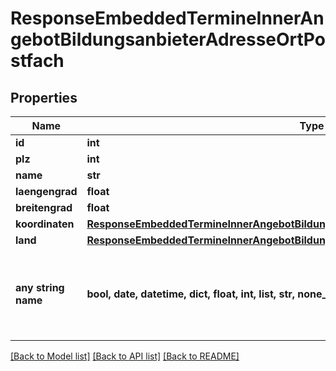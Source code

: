 # ResponseEmbeddedTermineInnerAngebotBildungsanbieterAdresseOrtPostfach


## Properties
Name | Type | Description | Notes
------------ | ------------- | ------------- | -------------
**id** | **int** |  | [optional] 
**plz** | **int** |  | [optional] 
**name** | **str** |  | [optional] 
**laengengrad** | **float** |  | [optional] 
**breitengrad** | **float** |  | [optional] 
**koordinaten** | [**ResponseEmbeddedTermineInnerAngebotBildungsanbieterAdresseOrtPostfachKoordinaten**](ResponseEmbeddedTermineInnerAngebotBildungsanbieterAdresseOrtPostfachKoordinaten.md) |  | [optional] 
**land** | [**ResponseEmbeddedTermineInnerAngebotBildungsanbieterAdresseOrtStrasseLand**](ResponseEmbeddedTermineInnerAngebotBildungsanbieterAdresseOrtStrasseLand.md) |  | [optional] 
**any string name** | **bool, date, datetime, dict, float, int, list, str, none_type** | any string name can be used but the value must be the correct type | [optional]

[[Back to Model list]](../README.md#documentation-for-models) [[Back to API list]](../README.md#documentation-for-api-endpoints) [[Back to README]](../README.md)


